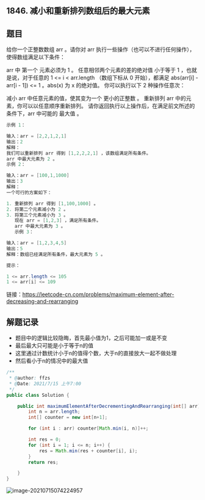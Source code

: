 ## 1846. 减小和重新排列数组后的最大元素

## 题目

给你一个正整数数组 arr 。请你对 arr 执行一些操作（也可以不进行任何操作），使得数组满足以下条件：

arr 中 第一个 元素必须为 1 。
任意相邻两个元素的差的绝对值 小于等于 1 ，也就是说，对于任意的 1 <= i < arr.length （数组下标从 0 开始），都满足 abs(arr[i] - arr[i - 1]) <= 1 。abs(x) 为 x 的绝对值。
你可以执行以下 2 种操作任意次：

减小 arr 中任意元素的值，使其变为一个 更小的正整数 。
重新排列 arr 中的元素，你可以以任意顺序重新排列。
请你返回执行以上操作后，在满足前文所述的条件下，arr 中可能的 最大值 。

 

```java
示例 1：

输入：arr = [2,2,1,2,1]
输出：2
解释：
我们可以重新排列 arr 得到 [1,2,2,2,1] ，该数组满足所有条件。
arr 中最大元素为 2 。
示例 2：

输入：arr = [100,1,1000]
输出：3
解释：
一个可行的方案如下：

1. 重新排列 arr 得到 [1,100,1000] 。
2. 将第二个元素减小为 2 。
3. 将第三个元素减小为 3 。
   现在 arr = [1,2,3] ，满足所有条件。
   arr 中最大元素为 3 。
   示例 3：

输入：arr = [1,2,3,4,5]
输出：5
解释：数组已经满足所有条件，最大元素为 5 。
```



```java
提示：

1 <= arr.length <= 105
1 <= arr[i] <= 109
```


链接：https://leetcode-cn.com/problems/maximum-element-after-decreasing-and-rearranging

## 解题记录

+ 题目中的逻辑比较隐晦，首先最小值为1，之后可能加一或是不变
+ 最后最大只可能是小于等于n的值
+ 这里通过计数统计小于n的值得个数，大于n的直接放大一起不做处理
+ 然后看小于n的情况中的最大值

```java
/**
 * @author: ffzs
 * @Date: 2021/7/15 上午7:00
 */
public class Solution {

    public int maximumElementAfterDecrementingAndRearranging(int[] arr) {
        int n = arr.length;
        int[] counter = new int[n+1];

        for (int i : arr) counter[Math.min(i, n)]++;

        int res = 0;
        for (int i = 1; i <= n; i++) {
            res = Math.min(res + counter[i], i);
        }
        return res;

    }
}
```

![image-20210715074224957](https://gitee.com/ffzs/picture_go/raw/master/img/image-20210715074224957.png)